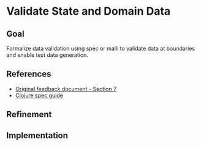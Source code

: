 # Validate State and Domain Data

## Goal
Formalize data validation using spec or malli to validate data at boundaries and enable test data generation.

## References
- [Original feedback document - Section 7](../2025-09-23-2029-gtp-5-tracer-bullet-feedback.md#7-validate-state-and-domain-data-spec-or-malli)
- [Clojure spec guide](https://clojure.org/guides/spec)

## Refinement

## Implementation